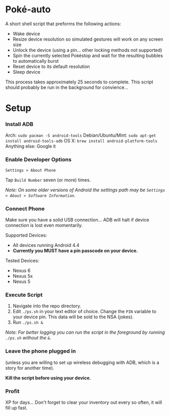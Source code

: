 # Poké-auto

A short shell script that preforms the following actions:
 - Wake device
 - Resize device resolution so simulated gestures will work on any screen size
 - Unlock the device (using a pin... other locking methods not supported)
 - Spin the currently selected Pokéstop and wait for the resulting bubbles to automatically burst
 - Reset device to its default resolution
 - Sleep device

This process takes approximately 25 seconds to complete. This script should probably be run in the background for convience...

# Setup

### Install ADB

Arch: `sudo pacman -S android-tools`
Debian/Ubuntu/Mint: `sudo apt-get install android-tools-adb`
OS X: `brew install android-platform-tools`
Anything else: Google it

### Enable Developer Options

`Settings > About Phone`

Tap `Build Number` seven (or more) times.

_Note: On some older versions of Android the settings path may be `Settings > About > Software Information`._

### Connect Phone

Make sure you have a solid USB connection... ADB will halt if device connection is lost even momentarily.

Supported Devices:
 - All devices running Android 4.4
 - __Currently you MUST have a pin passcode on your device.__

Tested Devices:
 - Nexus 6
 - Nexus 5x
 - Nexus 5

### Execute Script

 1. Navigate into the repo directory.
 2. Edit `./ps.sh` in your text editor of choice. Change the `PIN` variable to your device pin. This data will be sold to the NSA (jokes).
 3. Run `./ps.sh &`

_Note: For better logging you can run the script in the foreground by running `./ps.sh` without the `&`._

### Leave the phone plugged in

(unless you are willing to set up wireless debugging with ADB, which is a story for another time).

**Kill the script before using your device.**

### Profit

XP for days... Don't forget to clear your inventory out every so often, it will fill up fast.

